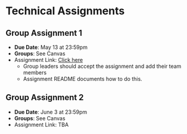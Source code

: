 # Technical Assignments

## Group Assignment 1

* **Due Date**: May 13 at 23:59pm
* **Groups**: See Canvas
* Assignment Link: [Click here](https://classroom.github.com/a/NYbftVQO)
    * Group leaders should accept the assignment and add their team members
    * Assignment README documents how to do this.

<!-- **Hints / Tips / Typos**:

!!! bug "Typo / Inconsistency in Variable Names"

    In **Question 6** of Group Assignment 1 we write "Create a data frame with two rows and two columns where the rows take the values of after = 0 or 1, and the columns take the values of ta_dummy = 0 or 1".

    While conceptually this is correct -- Proserpio and Zervas use weird variable names that make it unclear what to do here. 

    So to "do" the exercise it should be "**Create a data frame with two rows and two columns where the rows take the values of first_response = 0 or 1, and the columns take the values of ta_dummy = 0 or 1**." -->

## Group Assignment 2

* **Due Date**: June 3 at 23:59pm
* **Groups**: See Canvas
* Assignment Link: TBA
<!-- * **Assignment link**: [Click here](https://classroom.github.com/g/7Dfem_4t)
    * Group leaders should accept the assignment and add their team members
    * Assignment README documents how to do this.  -->
